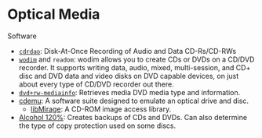 # Optical Media

Software
* [`cdrdao`](http://cdrdao.sourceforge.net/): Disk-At-Once Recording of Audio and Data CD-Rs/CD-RWs
* [`wodim`](https://packages.debian.org/sid/wodim) and `readom`: wodim allows you to create CDs or DVDs on a CD/DVD recorder. It supports writing data, audio, mixed, multi-session, and CD+ disc and DVD data and video disks on DVD capable devices, on just about every type of CD/DVD recorder out there.
* [`dvd+rw-mediainfo`](http://fy.chalmers.se/~appro/linux/DVD+RW/): Retrieves media DVD media type and information.
* [cdemu](https://cdemu.sourceforge.io/): A software suite designed to emulate an optical drive and disc.
  * [libMirage](https://cdemu.sourceforge.io/about/libmirage/): A CD-ROM image access library.
* [Alcohol 120%](https://www.alcohol-soft.com/): Creates backups of CDs and DVDs.  Can also determine the type of copy protection used on some discs.

